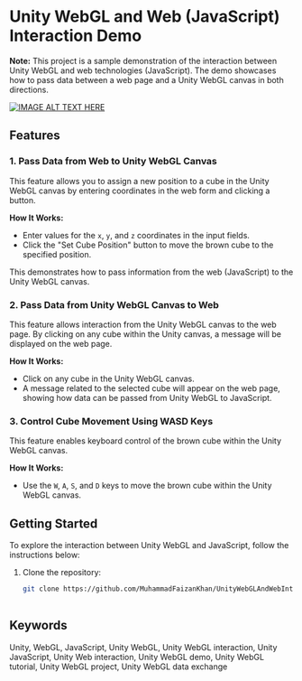 # Unity WebGL and Web (JavaScript) Interaction Demo

**Note:** This project is a sample demonstration of the interaction between Unity WebGL and web technologies (JavaScript). The demo showcases how to pass data between a web page and a Unity WebGL canvas in both directions.

[![IMAGE ALT TEXT HERE](https://img.youtube.com/vi/h88OeZD47Wg/0.jpg)](https://www.youtube.com/watch?v=h88OeZD47Wg)            

## Features

### 1. Pass Data from Web to Unity WebGL Canvas

This feature allows you to assign a new position to a cube in the Unity WebGL canvas by entering coordinates in the web form and clicking a button. 

**How It Works:**
- Enter values for the `x`, `y`, and `z` coordinates in the input fields.
- Click the "Set Cube Position" button to move the brown cube to the specified position.

This demonstrates how to pass information from the web (JavaScript) to the Unity WebGL canvas.

### 2. Pass Data from Unity WebGL Canvas to Web

This feature allows interaction from the Unity WebGL canvas to the web page. By clicking on any cube within the Unity canvas, a message will be displayed on the web page.

**How It Works:**
- Click on any cube in the Unity WebGL canvas.
- A message related to the selected cube will appear on the web page, showing how data can be passed from Unity WebGL to JavaScript.

### 3. Control Cube Movement Using WASD Keys

This feature enables keyboard control of the brown cube within the Unity WebGL canvas.

**How It Works:**
- Use the `W`, `A`, `S`, and `D` keys to move the brown cube within the Unity WebGL canvas.

## Getting Started

To explore the interaction between Unity WebGL and JavaScript, follow the instructions below:

1. Clone the repository:
   ```bash
   git clone https://github.com/MuhammadFaizanKhan/UnityWebGLAndWebInteraction.git
  
## Keywords
Unity, WebGL, JavaScript, Unity WebGL, Unity WebGL interaction, Unity JavaScript, Unity Web interaction, Unity WebGL demo, Unity WebGL tutorial, Unity WebGL project, Unity WebGL data exchange
  
  

                            
  
  
                                                                                
  
  
  
  
  
